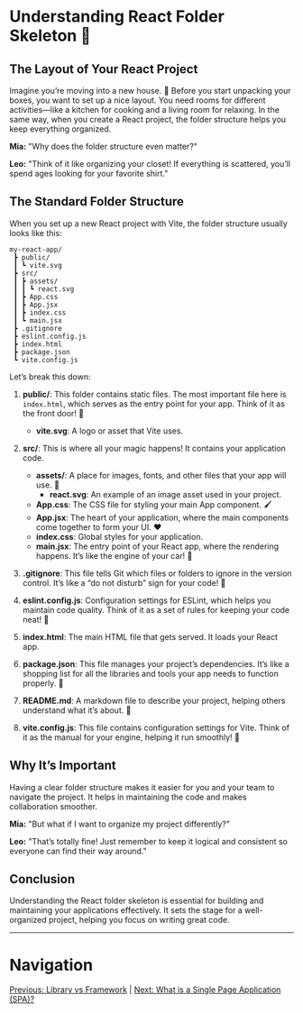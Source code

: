 # Understanding React Folder Skeleton 📁

## The Layout of Your React Project

Imagine you’re moving into a new house. 🏡 Before you start unpacking your boxes, you want to set up a nice layout. You need rooms for different activities—like a kitchen for cooking and a living room for relaxing. In the same way, when you create a React project, the folder structure helps you keep everything organized.

**Mia:** "Why does the folder structure even matter?"

**Leo:** "Think of it like organizing your closet! If everything is scattered, you’ll spend ages looking for your favorite shirt."

## The Standard Folder Structure

When you set up a new React project with Vite, the folder structure usually looks like this:

```
my-react-app/
 ┣ public/
 ┃ ┗ vite.svg
 ┣ src/
 ┃ ┣ assets/
 ┃ ┃ ┗ react.svg
 ┃ ┣ App.css
 ┃ ┣ App.jsx
 ┃ ┣ index.css
 ┃ ┗ main.jsx
 ┣ .gitignore
 ┣ eslint.config.js
 ┣ index.html
 ┣ package.json
 ┗ vite.config.js
```

Let’s break this down:

1. **public/**: This folder contains static files. The most important file here is `index.html`, which serves as the entry point for your app. Think of it as the front door! 🚪

   - **vite.svg**: A logo or asset that Vite uses.

2. **src/**: This is where all your magic happens! It contains your application code.

   - **assets/**: A place for images, fonts, and other files that your app will use. 🎨
     - **react.svg**: An example of an image asset used in your project.
   - **App.css**: The CSS file for styling your main App component. 🖌️
   - **App.jsx**: The heart of your application, where the main components come together to form your UI. ❤️
   - **index.css**: Global styles for your application.
   - **main.jsx**: The entry point of your React app, where the rendering happens. It’s like the engine of your car! 🚗

3. **.gitignore**: This file tells Git which files or folders to ignore in the version control. It’s like a “do not disturb” sign for your code! 🚫

4. **eslint.config.js**: Configuration settings for ESLint, which helps you maintain code quality. Think of it as a set of rules for keeping your code neat! 📝

5. **index.html**: The main HTML file that gets served. It loads your React app.

6. **package.json**: This file manages your project’s dependencies. It’s like a shopping list for all the libraries and tools your app needs to function properly. 🛒

7. **README.md**: A markdown file to describe your project, helping others understand what it’s about. 📖

8. **vite.config.js**: This file contains configuration settings for Vite. Think of it as the manual for your engine, helping it run smoothly! 📘

## Why It’s Important

Having a clear folder structure makes it easier for you and your team to navigate the project. It helps in maintaining the code and makes collaboration smoother.

**Mia:** "But what if I want to organize my project differently?"

**Leo:** "That’s totally fine! Just remember to keep it logical and consistent so everyone can find their way around."

## Conclusion

Understanding the React folder skeleton is essential for building and maintaining your applications effectively. It sets the stage for a well-organized project, helping you focus on writing great code.

---

# Navigation

[Previous: Library vs Framework](./library-vs-framework.md) | [Next: What is a Single Page Application (SPA)?](./single-page-application.md)
